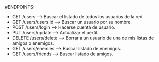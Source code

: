 #ENDPOINTS:

- GET /users --> Buscar el listado de todos los usuarios de la red.
- GET /users/users:id --> Buscar un usuario por su nombre.
- POST /users/login --> Hacerse cuenta de usuario.
- PUT /users/update --> Actualizar el perfil.
- DELETE /users/delete --> Borrar a un usuario de una de mis listas de amigos o enemigos.
- GET /users/enemies --> Buscar listado de enemigos.
- GET /users/friends --> Buscar listado de amigos.
